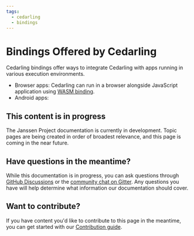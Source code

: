```yaml
---
tags:
  - cedarling
  - bindings
---
```


# Bindings Offered by Cedarling

Cedarling bindings offer ways to integrate Cedarling with apps running in 
various execution environments. 

- Browser apps: Cedarling can run in a browser alongside JavaScript 
application using [WASM binding](./cedarling-wasm.md). 
- Android apps: 

## This content is in progress

The Janssen Project documentation is currently in development. Topic pages are being created in order of broadest relevance, and this page is coming in the near future.

## Have questions in the meantime?

While this documentation is in progress, you can ask questions through [GitHub Discussions](https://github.com/JanssenProject/jans/discussions) or the [community chat on Gitter](https://gitter.im/JanssenProject/Lobby). Any questions you have will help determine what information our documentation should cover.

## Want to contribute?

If you have content you'd like to contribute to this page in the meantime, you can get started with our [Contribution guide](https://docs.jans.io/head/CONTRIBUTING/).